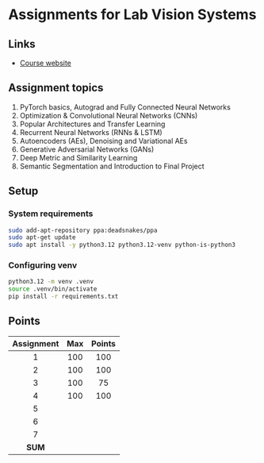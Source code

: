 # Assignments for Lab Vision Systems

## Links

- [Course website](https://www.ais.uni-bonn.de/SS24/4308_Lab_Vision_Systems.html)

## Assignment topics

1. PyTorch basics, Autograd and Fully Connected Neural Networks
2. Optimization & Convolutional Neural Networks (CNNs)
3. Popular Architectures and Transfer Learning
4. Recurrent Neural Networks (RNNs & LSTM)
5. Autoencoders (AEs), Denoising and Variational AEs
6. Generative Adversarial Networks (GANs)
7. Deep Metric and Similarity Learning
8. Semantic Segmentation and Introduction to Final Project

## Setup

### System requirements

```bash
sudo add-apt-repository ppa:deadsnakes/ppa
sudo apt-get update
sudo apt install -y python3.12 python3.12-venv python-is-python3
```

### Configuring venv

```bash
python3.12 -m venv .venv
source .venv/bin/activate
pip install -r requirements.txt
```

## Points

| Assignment |  Max  | Points |
| :--------: | :---: | :----: |
|     1      |  100  |  100   |
|     2      |  100  |  100   |
|     3      |  100  |   75   |
|     4      |  100  |  100   |
|     5      |       |        |
|     6      |       |        |
|     7      |       |        |
|  **SUM**   |       |        |
